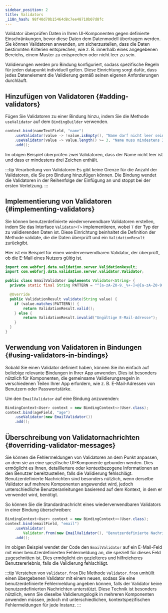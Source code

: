 ```yaml
---
sidebar_position: 2
title: Validators
_i18n_hash: 98f40d70b15464d8c7ee48710b07d8fc
---
```

Validator überprüfen Daten in Ihren UI-Komponenten gegen definierte Einschränkungen, bevor diese Daten dem Datenmodell übertragen werden. Sie können Validatoren anwenden, um sicherzustellen, dass die Daten bestimmten Kriterien entsprechen, wie z. B. innerhalb eines angegebenen Bereichs, einem Muster zu entsprechen oder nicht leer zu sein.

Validierungen werden pro Bindung konfiguriert, sodass spezifische Regeln für jeden datapunkt individuell gelten. Diese Einrichtung sorgt dafür, dass jedes Datenelement die Validierung gemäß seinen eigenen Anforderungen durchläuft.

## Hinzufügen von Validatoren {#adding-validators}

Fügen Sie Validatoren zu einer Bindung hinzu, indem Sie die Methode `useValidator` auf dem `BindingBuilder` verwenden.

```java
context.bind(nameTextField, "name")
    .useValidator(value -> !value.isEmpty(), "Name darf nicht leer sein")
    .useValidator(value -> value.length() >= 3, "Name muss mindestens 3 Zeichen lang sein")
    .add();
```

Im obigen Beispiel überprüfen zwei Validatoren, dass der Name nicht leer ist und dass er mindestens drei Zeichen enthält.

:::tip Verarbeitung von Validatoren
Es gibt keine Grenze für die Anzahl der Validatoren, die Sie pro Bindung hinzufügen können. Die Bindung wendet die Validatoren in der Reihenfolge der Einfügung an und stoppt bei der ersten Verletzung.
:::

## Implementierung von Validatoren {#implementing-validators}

Sie können benutzerdefinierte wiederverwendbare Validatoren erstellen, indem Sie das Interface `Validator<T>` implementieren, wobei `T` der Typ der zu validierenden Daten ist. Diese Einrichtung beinhaltet die Definition der Methode validate, die die Daten überprüft und ein `ValidationResult` zurückgibt.

Hier ist ein Beispiel für einen wiederverwendbaren Validator, der überprüft, ob die E-Mail eines Nutzers gültig ist.

```java
import com.webforj.data.validation.server.ValidationResult;
import com.webforj.data.validation.server.validator.Validator;

public class EmailValidator implements Validator<String> {
  private static final String PATTERN = "^[a-zA-Z0-9._%+-]+@[a-zA-Z0-9.-]+\\.[a-zA-Z]{2,6}$";

  @Override
  public ValidationResult validate(String value) {
    if (value.matches(PATTERN)) {
        return ValidationResult.valid();
    } else {
        return ValidationResult.invalid("Ungültige E-Mail-Adresse");
    }
  }
}
```

## Verwendung von Validatoren in Bindungen {#using-validators-in-bindings}

Sobald Sie einen Validator definiert haben, können Sie ihn einfach auf beliebige relevante Bindungen in Ihrer App anwenden. Dies ist besonders nützlich für Komponenten, die gemeinsame Validierungsregeln in verschiedenen Teilen Ihrer App erfordern, wie z. B. E-Mail-Adressen von Benutzern oder Passwortstärke.

Um den `EmailValidator` auf eine Bindung anzuwenden:

```java
BindingContext<User> context = new BindingContext<>(User.class);
context.bind(ageField, "age")
    .useValidator(new EmailValidator())
    .add();
```

## Überschreibung von Validatornachrichten {#overriding-validator-messages}

Sie können die Fehlermeldungen von Validatoren an dem Punkt anpassen, an dem sie an eine spezifische UI-Komponente gebunden werden. Dies ermöglicht es Ihnen, detailliertere oder kontextbezogene Informationen an den Benutzer bereitzustellen, falls die Validierung fehlschlägt. Benutzerdefinierte Nachrichten sind besonders nützlich, wenn derselbe Validator auf mehrere Komponenten angewendet wird, jedoch unterschiedliche Benutzeranleitungen basierend auf dem Kontext, in dem er verwendet wird, benötigt.

So können Sie die Standardnachricht eines wiederverwendbaren Validators in einer Bindung überschreiben:

```java
BindingContext<User> context = new BindingContext<>(User.class);
context.bind(emailField, "email")
    .useValidator(
        Validator.from(new EmailValidator(), "Benutzerdefinierte Nachricht für ungültige E-Mail-Adresse"))
    .add();
```

Im obigen Beispiel wendet der Code den `EmailValidator` auf ein E-Mail-Feld mit einer benutzerdefinierten Fehlermeldung an, die speziell für dieses Feld zugeschnitten ist. Dies ermöglicht ein gezielteres und hilfreicheres Benutzererlebnis, falls die Validierung fehlschlägt.

:::tip Verstehen von `Validator.from`
Die Methode `Validator.from` umhüllt einen übergebenen Validator mit einem neuen, sodass Sie eine benutzerdefinierte Fehlermeldung angeben können, falls der Validator keine benutzerdefinierten Nachrichten unterstützt. Diese Technik ist besonders nützlich, wenn Sie dieselbe Validierungslogik in mehreren Komponenten anwenden müssen, jedoch mit unterschiedlichen, kontextspezifischen Fehlermeldungen für jede Instanz.
:::
